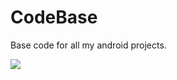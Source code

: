 # CodeBase
Base code for all my android projects.

[![](https://jitpack.io/v/anthonyngure/CodeBase.svg)](https://jitpack.io/#anthonyngure/CodeBase)